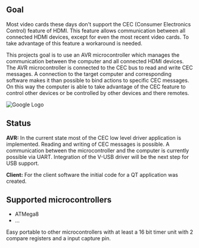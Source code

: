 ## Goal ##
Most video cards these days don't support the CEC (Consumer Electronics Control) feature of HDMI. This feature allows communication between all connected HDMI devices, except for even the most recent video cards. To take advantage of this feature a workaround is needed.

This projects goal is to use an AVR microcontroller which manages the communication between the computer and all connected HDMI devices. The AVR microcontroller is connected to the CEC bus to read and write CEC messages. A connection to the target computer and corresponding software makes it than possible to bind actions to specific CEC messages. On this way the computer is able to take advantage of the CEC feature to control other devices or be controlled by other devices and there remotes.

![Google Logo](http://s14.directupload.net/images/131009/pm4jfyx4.png)

## Status ##
**AVR:** In the current state most of the CEC low level driver application is implemented. Reading and writing of CEC messages is possible. A communication between the microcontroller and the computer is currently possible via UART. Integration of the V-USB driver will be the next step for USB support.

**Client:** For the client software the initial code for a QT application was created.

## Supported microcontrollers ##
* ATMega8
* ...

Easy portable to other microcontrollers with at least a 16 bit timer unit with 2 compare registers and a input capture pin.
